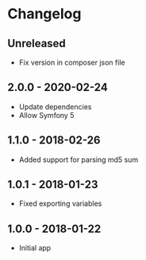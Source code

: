 # Changelog

<!-- There should always be "Unreleased" section at the beginning. -->

## Unreleased
- Fix version in composer json file

## 2.0.0 - 2020-02-24
- Update dependencies
- Allow Symfony 5

## 1.1.0 - 2018-02-26
- Added support for parsing md5 sum

## 1.0.1 - 2018-01-23
- Fixed exporting variables

## 1.0.0 - 2018-01-22
- Initial app
